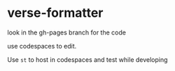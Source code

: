 # verse-formatter

look in the gh-pages branch for the code

use codespaces to edit.

Use `st` to host in codespaces and test while developing
